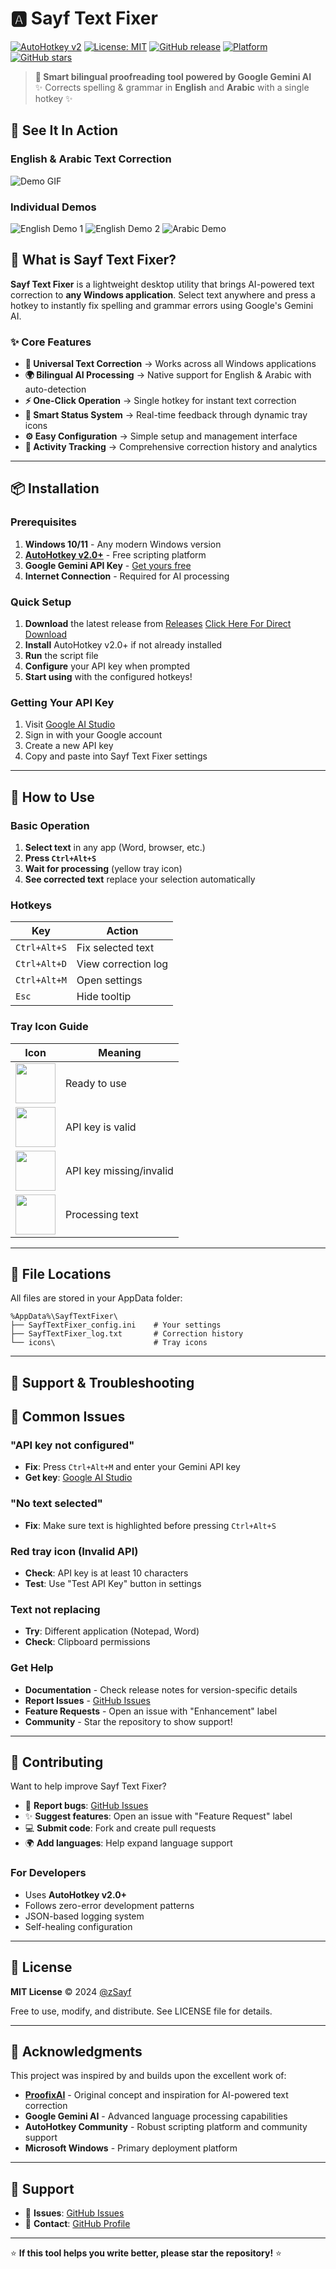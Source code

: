 # 🅰 Sayf Text Fixer

[![AutoHotkey v2](https://img.shields.io/badge/AutoHotkey-v2.0%2B-blue.svg)](https://www.autohotkey.com/)
[![License: MIT](https://img.shields.io/badge/License-MIT-yellow.svg)](https://opensource.org/licenses/MIT)
[![GitHub release](https://img.shields.io/github/release/zSayf/SayfAiTextFixer.svg)](https://github.com/zSayf/SayfAiTextFixer/releases)
[![Platform](https://img.shields.io/badge/Platform-Windows-lightgrey.svg)](https://www.microsoft.com/windows)
[![GitHub stars](https://img.shields.io/github/stars/zSayf/SayfAiTextFixer.svg)](https://github.com/zSayf/SayfAiTextFixer/stargazers)

> **🌟 Smart bilingual proofreading tool powered by Google Gemini AI**  
> ✨ Corrects spelling & grammar in **English** and **Arabic** with a single hotkey ✨
## 🎥 See It In Action

### English & Arabic Text Correction
![Demo GIF](https://i.giphy.com/bG7bCw1k1wJUY9OtDY.webp)

### Individual Demos
![English Demo 1](https://i.giphy.com/REeVvRkVDFezA8r0Rr.webp)
![English Demo 2](https://i.giphy.com/gI1fhmSdiaQvymHnfI.webp)
![Arabic Demo](https://i.giphy.com/DjuPvo1hxQLuUI1TMo.webp)


## 🚀 What is Sayf Text Fixer?

**Sayf Text Fixer** is a lightweight desktop utility that brings AI-powered text correction to **any Windows application**. Select text anywhere and press a hotkey to instantly fix spelling and grammar errors using Google's Gemini AI.

### ✨ Core Features
- **📝 Universal Text Correction** → Works across all Windows applications
- **🌍 Bilingual AI Processing** → Native support for English & Arabic with auto-detection
- **⚡ One-Click Operation** → Single hotkey for instant text correction
- **🎨 Smart Status System** → Real-time feedback through dynamic tray icons
- **⚙️ Easy Configuration** → Simple setup and management interface
- **📄 Activity Tracking** → Comprehensive correction history and analytics

---

## 📦 Installation

### Prerequisites
1. **Windows 10/11** - Any modern Windows version
2. **[AutoHotkey v2.0+](https://www.autohotkey.com/download/ahk-v2.exe)** - Free scripting platform
3. **Google Gemini API Key** - [Get yours free](https://makersuite.google.com/app/apikey)
4. **Internet Connection** - Required for AI processing

### Quick Setup
1. **Download** the latest release from [Releases](https://github.com/zSayf/SayfAiTextFixer/releases) [Click Here For Direct Download](https://github.com/zSayf/SayfAiTextFixer/releases/download/v1.5.0/Sayf.Text.Fixer.All-in-One.ahk)
2. **Install** AutoHotkey v2.0+ if not already installed
3. **Run** the script file
4. **Configure** your API key when prompted
5. **Start using** with the configured hotkeys!

### Getting Your API Key
1. Visit [Google AI Studio](https://makersuite.google.com/app/apikey)
2. Sign in with your Google account
3. Create a new API key
4. Copy and paste into Sayf Text Fixer settings

---

## 🎯 How to Use

### Basic Operation
1. **Select text** in any app (Word, browser, etc.)
2. **Press `Ctrl+Alt+S`**
3. **Wait for processing** (yellow tray icon)
4. **See corrected text** replace your selection automatically

### Hotkeys
| Key | Action |
|-----|----------|
| `Ctrl+Alt+S` | Fix selected text |
| `Ctrl+Alt+D` | View correction log |
| `Ctrl+Alt+M` | Open settings |
| `Esc` | Hide tooltip |

### Tray Icon Guide
| Icon | Meaning |
|------|----------|
| <img src="https://raw.githubusercontent.com/zSayf/SayfAiTextFixer/main/ICONS/A-gray.ico" width="64"> | Ready to use |
| <img src="https://raw.githubusercontent.com/zSayf/SayfAiTextFixer/main/ICONS/A-green.ico" width="64"> | API key is valid |
| <img src="https://raw.githubusercontent.com/zSayf/SayfAiTextFixer/main/ICONS/A-red.ico" width="64"> | API key missing/invalid |
| <img src="https://raw.githubusercontent.com/zSayf/SayfAiTextFixer/main/ICONS/A-yellow.ico" width="64"> | Processing text |

---

## 📁 File Locations

All files are stored in your AppData folder:
```
%AppData%\SayfTextFixer\
├── SayfTextFixer_config.ini    # Your settings
├── SayfTextFixer_log.txt       # Correction history  
└── icons\                      # Tray icons
```

---

## 🔧 Support & Troubleshooting

## 🔧 Common Issues

### "API key not configured"
- **Fix**: Press `Ctrl+Alt+M` and enter your Gemini API key
- **Get key**: [Google AI Studio](https://makersuite.google.com/app/apikey)

### "No text selected"
- **Fix**: Make sure text is highlighted before pressing `Ctrl+Alt+S`

### Red tray icon (Invalid API)
- **Check**: API key is at least 10 characters
- **Test**: Use "Test API Key" button in settings

### Text not replacing
- **Try**: Different application (Notepad, Word)
- **Check**: Clipboard permissions

### Get Help
- **Documentation** - Check release notes for version-specific details
- **Report Issues** - [GitHub Issues](https://github.com/zSayf/SayfAiTextFixer/issues)
- **Feature Requests** - Open an issue with "Enhancement" label
- **Community** - Star the repository to show support!

---

## 🤝 Contributing

Want to help improve Sayf Text Fixer?

- 🐛 **Report bugs**: [GitHub Issues](https://github.com/zSayf/SayfAiTextFixer/issues)
- ✨ **Suggest features**: Open an issue with "Feature Request" label
- 💻 **Submit code**: Fork and create pull requests
- 🌍 **Add languages**: Help expand language support

### For Developers
- Uses **AutoHotkey v2.0+**
- Follows zero-error development patterns
- JSON-based logging system
- Self-healing configuration

---

## 📄 License

**MIT License** © 2024 [@zSayf](https://github.com/zSayf)

Free to use, modify, and distribute. See LICENSE file for details.

---

## 🙏 Acknowledgments

This project was inspired by and builds upon the excellent work of:

- **[ProofixAI](https://github.com/geek-updates/proofixai)** - Original concept and inspiration for AI-powered text correction
- **Google Gemini AI** - Advanced language processing capabilities
- **AutoHotkey Community** - Robust scripting platform and community support
- **Microsoft Windows** - Primary deployment platform

---

## 🙏 Support

- 🐛 **Issues**: [GitHub Issues](https://github.com/zSayf/SayfAiTextFixer/issues)
- 📧 **Contact**: [GitHub Profile](https://github.com/zSayf)

---

⭐ **If this tool helps you write better, please star the repository!** ⭐
